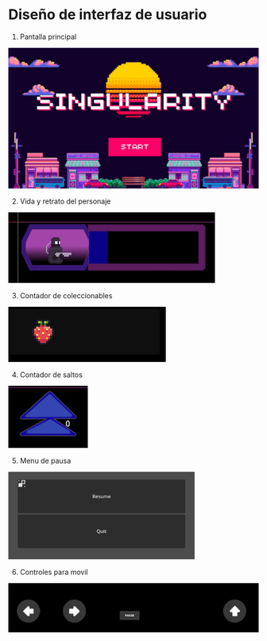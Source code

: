 # Diseño de interfaz de usuario


1. Pantalla principal

![screen1](images/uiP.jpg)

2. Vida y retrato del personaje

![screen1](images/uiC.png)

3. Contador de coleccionables

![screen1](images/Coleccionables.png)

4. Contador de saltos

![screen1](images/Saltos.png)

5. Menu de pausa

![screen1](images/Pause.png)

6. Controles para movil

![screen1](images/Contoles.png)

